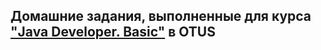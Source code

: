 ## Домашние задания, выполненные для курса ["Java Developer. Basic"](https://otus.ru/lessons/java-basic/?utm_source=github&utm_medium=free&utm_campaign=otus) в OTUS
